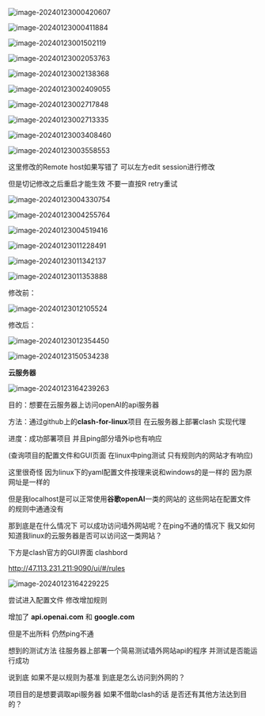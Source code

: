 





![image-20240123000420607](C:\Users\chenz\AppData\Roaming\Typora\typora-user-images\image-20240123000420607.png)







![image-20240123000411884](C:\Users\chenz\AppData\Roaming\Typora\typora-user-images\image-20240123000411884.png)



![image-20240123001502119](C:\Users\chenz\AppData\Roaming\Typora\typora-user-images\image-20240123001502119.png)



![image-20240123002053763](C:\Users\chenz\AppData\Roaming\Typora\typora-user-images\image-20240123002053763.png)





![image-20240123002138368](C:\Users\chenz\AppData\Roaming\Typora\typora-user-images\image-20240123002138368.png)



![image-20240123002409055](C:\Users\chenz\AppData\Roaming\Typora\typora-user-images\image-20240123002409055.png)





![image-20240123002717848](C:\Users\chenz\AppData\Roaming\Typora\typora-user-images\image-20240123002717848.png)





![image-20240123002713335](C:\Users\chenz\AppData\Roaming\Typora\typora-user-images\image-20240123002713335.png)



![image-20240123003408460](C:\Users\chenz\AppData\Roaming\Typora\typora-user-images\image-20240123003408460.png)





![image-20240123003558553](C:\Users\chenz\AppData\Roaming\Typora\typora-user-images\image-20240123003558553.png)





这里修改的Remote host如果写错了 可以左方edit session进行修改 

但是切记修改之后重启才能生效 不要一直按R retry重试

![image-20240123004330754](C:\Users\chenz\AppData\Roaming\Typora\typora-user-images\image-20240123004330754.png)









![image-20240123004255764](C:\Users\chenz\AppData\Roaming\Typora\typora-user-images\image-20240123004255764.png)





![image-20240123004519416](C:\Users\chenz\AppData\Roaming\Typora\typora-user-images\image-20240123004519416.png)







![image-20240123011228491](C:\Users\chenz\AppData\Roaming\Typora\typora-user-images\image-20240123011228491.png)

![image-20240123011342137](C:\Users\chenz\AppData\Roaming\Typora\typora-user-images\image-20240123011342137.png)



![image-20240123011353888](C:\Users\chenz\AppData\Roaming\Typora\typora-user-images\image-20240123011353888.png)





修改前：

![image-20240123012105524](C:\Users\chenz\AppData\Roaming\Typora\typora-user-images\image-20240123012105524.png)





修改后：

![image-20240123012354450](C:\Users\chenz\AppData\Roaming\Typora\typora-user-images\image-20240123012354450.png)



![image-20240123150534238](C:\Users\chenz\AppData\Roaming\Typora\typora-user-images\image-20240123150534238.png)













**云服务器**







![image-20240123164239263](C:\Users\chenz\AppData\Roaming\Typora\typora-user-images\image-20240123164239263.png)











目的：想要在云服务器上访问openAI的api服务器

方法：通过github上的**clash-for-linux**项目 在云服务器上部署clash 实现代理

进度：成功部署项目 并且ping部分墙外ip也有响应

(查询项目的配置文件和GUI页面 在linux中ping测试 只有规则内的网站才有响应)

这里很奇怪 因为linux下的yaml配置文件按理来说和windows的是一样的 因为原网址是一样的 

但是我localhost是可以正常使用**谷歌openAI**一类的网站的 这些网站在配置文件的规则中通通没有

那到底是在什么情况下 可以成功访问墙外网站呢？在ping不通的情况下 我又如何知道我linux的云服务器是否可以访问这一类网站？

下方是clash官方的GUI界面 clashbord

http://47.113.231.211:9090/ui/#/rules

![image-20240123164229225](C:\Users\chenz\AppData\Roaming\Typora\typora-user-images\image-20240123164229225.png)

尝试进入配置文件 修改增加规则

增加了 **api.openai.com** 和 **google.com** 

但是不出所料 仍然ping不通 



想到的测试方法 往服务器上部署一个简易测试墙外网站api的程序 并测试是否能运行成功

说到底 如果不是以规则为基准 到底是怎么访问到外网的？





项目目的是想要调取api服务器 如果不借助clash的话 是否还有其他方法达到目的？
